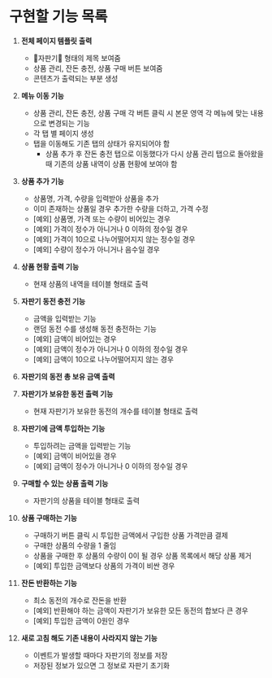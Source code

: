 # 구현할 기능 목록

1. **전체 페이지 템플릿 출력**
   
   * 🥤자판기🥤  형태의 제목 보여줌
   * 상품 관리, 잔돈 충전, 상품 구매 버튼 보여줌
   * 콘텐츠가 출력되는 부분 생성
   
2. **메뉴 이동 기능**
   
   * 상품 관리, 잔돈 충전, 상품 구매 각 버튼 클릭 시 본문 영역 각 메뉴에 맞는 내용으로 변경되는 기능
   * 각 탭 별 페이지 생성
   * 탭을 이동해도 기존 탭의 상태가 유지되어야 함
     * 상품 추가 후 잔돈 충전 탭으로 이동했다가 다시 상품 관리 탭으로 돌아왔을 때 기존의 상품 내역이 상품 현황에 보여야 함
   
3. **상품 추가 기능**
   
   * 상품명, 가격, 수량을 입력받아 상품을 추가
   * 이미 존재하는 상품일 경우 추가한 수량을 더하고, 가격 수정
   * [예외] 상품명, 가격 또는 수량이 비어있는 경우
   * [예외] 가격이 정수가 아니거나 0 이하의 정수일 경우
   * [예외] 가격이 10으로 나누어떨어지지 않는 정수일 경우
   * [예외] 수량이 정수가 아니거나 음수일 경우
   
4. **상품 현황 출력 기능**
   * 현재 상품의 내역을 테이블 형태로 출력
   
5. **자판기 동전 충전 기능**
   
   * 금액을 입력받는 기능
   * 랜덤 동전 수를 생성해 동전 충전하는 기능
   * [예외] 금액이 비어있는 경우
   * [예외] 금액이 정수가 아니거나 0 이하의 정수일 경우
   * [예외] 금액이 10으로 나누어떨어지지 않는 경우
   
6. **자판기의 동전 총 보유 금액 출력**

7. **자판기가 보유한 동전 출력 기능**
   * 현재 자판기가 보유한 동전의 개수를 테이블 형태로 출력
   
8. **자판기에 금액 투입하는 기능**
   
   * 투입하려는 금액을 입력받는 기능
   * [예외] 금액이 비어있을 경우
   * [예외] 금액이 정수가 아니거나 0 이하의 정수일 경우
   
9. **구매할 수 있는 상품 출력 기능**
   
   * 자판기의 상품을 테이블 형태로 출력
   
10. **상품 구매하는 기능**
    * 구매하기 버튼 클릭 시 투입한 금액에서 구입한 상품 가격만큼 결제
    * 구매한 상품의 수량을 1 줄임
    * 상품을 구매한 후 상품의 수량이 0이 될 경우 상품 목록에서 해당 상품 제거
    * [예외] 투입한 금액보다 상품의 가격이 비싼 경우

11. **잔돈 반환하는 기능**

    * 최소 동전의 개수로 잔돈을 반환
    * [예외] 반환해야 하는 금액이 자판기가 보유한 모든 동전의 합보다 큰 경우
    * [예외] 투입한 금액이 0원인 경우
    
12. **새로 고침 해도 기존 내용이 사라지지 않는 기능**

    * 이벤트가 발생할 때마다 자판기의 정보를 저장
    * 저장된 정보가 있으면 그 정보로 자판기 초기화

    
